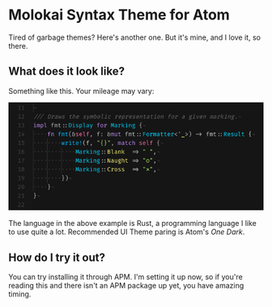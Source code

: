 # Molokai Syntax Theme for Atom
Tired of garbage themes?
Here's another one.
But it's mine, and I love it, so there.

## What does it look like?
Something like this. Your mileage may vary:

![Beautiful colorful source code.](https://raw.githubusercontent.com/slightknack/atom-syntax/master/example.png)

The language in the above example is Rust,
a programming language I like to use quite a lot.
Recommended UI Theme paring is Atom's *One Dark*.

## How do I try it out?
You can try installing it through APM.
I'm setting it up now, so if you're reading
this and there isn't an APM package up yet,
you have amazing timing.
